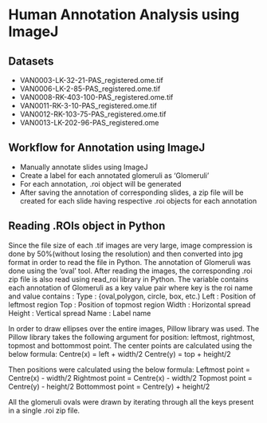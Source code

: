 # Human Annotation Analysis using ImageJ

## Datasets
- VAN0003-LK-32-21-PAS_registered.ome.tif
- VAN0006-LK-2-85-PAS_registered.ome.tif
- VAN0008-RK-403-100-PAS_registered.ome.tif
- VAN0011-RK-3-10-PAS_registered.ome.tif
- VAN0012-RK-103-75-PAS_registered.ome.tif
- VAN0013-LK-202-96-PAS_registered.ome

## Workflow for Annotation using ImageJ
- Manually annotate slides using ImageJ
- Create a label for each annotated glomeruli as ‘Glomeruli’
- For each annotation, .roi object will be generated
- After saving the annotation of corresponding slides, a zip file will be created for each slide having respective .roi objects for each annotation

## Reading .ROIs object in Python
Since the file size of each .tif images are very large, image compression is done by 50%(without losing the resolution) and then converted into jpg format in order to read the file in Python. The annotation of Glomeruli was done using the ‘oval’ tool. After reading the images, the corresponding .roi zip file is also read using read_roi library in Python. The variable contains each annotation of Glomeruli as a key value pair where key is the roi name and value contains :
Type : {oval,polygon, circle, box, etc.)
Left : Position of leftmost region
Top : Position of topmost region
Width : Horizontal spread
Height : Vertical spread
Name : Label name

In order to draw ellipses over the entire images, Pillow library was used. The Pillow library takes the following argument for position: leftmost, rightmost, topmost and bottommost point. The center points are calculated using the below formula:
Centre(x) = left + width/2
Centre(y) = top + height/2


Then positions were calculated using the below formula:
Leftmost point = Centre(x) - width/2
Rightmost point = Centre(x) - width/2
Topmost point = Centre(y) - height/2
Bottommost point = Centre(y) + height/2

All the glomeruli ovals were drawn by iterating through all the keys present in a single .roi zip file.
 

